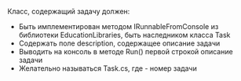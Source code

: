 Класс, содержащий задачу должен:
* Быть имплементирован методом IRunnableFromConsole из библиотеки EducationLibraries, быть наследником класса Task
* Содержать поле description, содержащее описание задачи
* Выводить на консоль в методе Run() первой строкой описание задачи
* Желательно называться Task<NN>.cs, где <NN> - номер задачи
